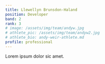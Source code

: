 ```yaml
---
title: Llewellyn Brunsdon-Haland
position: Developer
band: 2
rank: 3
# image: /assets/img/team/andyw.jpg
# athlete_pic: /assets/img/team/andyw2.jpg
# athlete_bio: andy-weir-athlete.md
profile: professional
---
```


Lorem ipsum dolor sic amet. 

